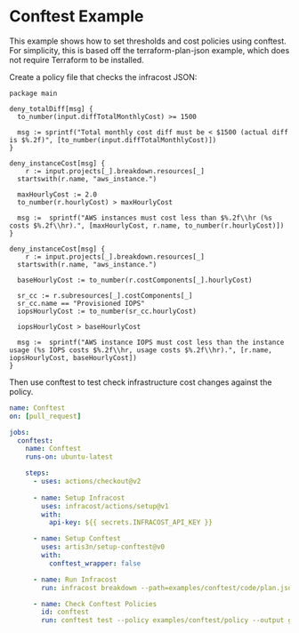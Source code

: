 # Conftest Example

This example shows how to set thresholds and cost policies using conftest.  For simplicity, this is based off the terraform-plan-json example, which does not require Terraform to be installed.

Create a policy file that checks the infracost JSON: 
```rego
package main

deny_totalDiff[msg] {
  to_number(input.diffTotalMonthlyCost) >= 1500

  msg := sprintf("Total monthly cost diff must be < $1500 (actual diff is $%.2f)", [to_number(input.diffTotalMonthlyCost)])
}

deny_instanceCost[msg] {
	r := input.projects[_].breakdown.resources[_]
  startswith(r.name, "aws_instance.")

  maxHourlyCost := 2.0
  to_number(r.hourlyCost) > maxHourlyCost

  msg :=  sprintf("AWS instances must cost less than $%.2f\\hr (%s costs $%.2f\\hr).", [maxHourlyCost, r.name, to_number(r.hourlyCost)])
}

deny_instanceCost[msg] {
	r := input.projects[_].breakdown.resources[_]
  startswith(r.name, "aws_instance.")

  baseHourlyCost := to_number(r.costComponents[_].hourlyCost)

  sr_cc := r.subresources[_].costComponents[_]
  sr_cc.name == "Provisioned IOPS"
  iopsHourlyCost := to_number(sr_cc.hourlyCost)

  iopsHourlyCost > baseHourlyCost

  msg :=  sprintf("AWS instance IOPS must cost less than the instance usage (%s IOPS costs $%.2f\\hr, usage costs $%.2f\\hr).", [r.name, iopsHourlyCost, baseHourlyCost])
}
```

Then use conftest to test check infrastructure cost changes against the policy.

[//]: <> (BEGIN EXAMPLE)
```yml
name: Conftest
on: [pull_request]

jobs:
  conftest:
    name: Conftest
    runs-on: ubuntu-latest

    steps:
      - uses: actions/checkout@v2
      
      - name: Setup Infracost
        uses: infracost/actions/setup@v1
        with:
          api-key: ${{ secrets.INFRACOST_API_KEY }}

      - name: Setup Conftest
        uses: artis3n/setup-conftest@v0
        with:
          conftest_wrapper: false

      - name: Run Infracost
        run: infracost breakdown --path=examples/conftest/code/plan.json --format=json --out-file=/tmp/infracost.json

      - name: Check Conftest Policies
        id: conftest
        run: conftest test --policy examples/conftest/policy --output github /tmp/infracost.json > /tmp/conftest.md                 
```
[//]: <> (END EXAMPLE)
